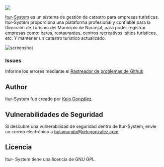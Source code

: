 <img src="https://naranjal.gob.ec/images/iturp.png">


[Itur-System](https://naranjal.gob.ec) es un sistema de gestión de catastro para empresas turísticas. Itur-System proporciona una plataforma profesional y confiable para la Dirección de Turismo del Municipio de Naranjal, para poder registrar empresas como: bares, restaurantes, centros recreativos, sitios turísticos, etc. Y mantener un catastro turístico actualizado.

![screenshot](https://naranjal.gob.ec/images/1.png)

### Issues
Informe los errores mediante el [Rastreador de problemas de Github](https://github.com/kelogonzalez/turismo/issues)

## Author
Itur-System fué creado por [Kelo González](http://kelogonzalez.com).

## Vulnerabilidades de Seguridad
Si descubre una vulnerabilidad de seguridad dentro de Itur-System, envíe un correo electrónico a holamundo@kelogonzalez.com

## Licencia
Itur- System tiene una licencia de GNU GPL.
